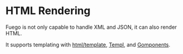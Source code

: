 # HTML Rendering

Fuego is not only capable to handle XML and JSON, it can also render HTML.

It supports templating with [html/template](https://pkg.go.dev/html/template), [Templ](https://github.com/a-h/templ), and [Gomponents](https://github.com/maragudk/gomponents).
